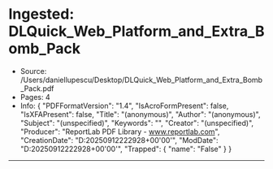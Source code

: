 # Ingested: DLQuick_Web_Platform_and_Extra_Bomb_Pack

- Source: /Users/daniellupescu/Desktop/DLQuick_Web_Platform_and_Extra_Bomb_Pack.pdf
- Pages: 4
- Info: {
  "PDFFormatVersion": "1.4",
  "IsAcroFormPresent": false,
  "IsXFAPresent": false,
  "Title": "(anonymous)",
  "Author": "(anonymous)",
  "Subject": "(unspecified)",
  "Keywords": "",
  "Creator": "(unspecified)",
  "Producer": "ReportLab PDF Library - www.reportlab.com",
  "CreationDate": "D:20250912222928+00'00'",
  "ModDate": "D:20250912222928+00'00'",
  "Trapped": {
    "name": "False"
  }
}

---





































